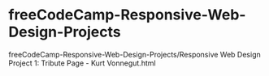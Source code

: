 # freeCodeCamp-Responsive-Web-Design-Projects

freeCodeCamp-Responsive-Web-Design-Projects/Responsive Web Design Project 1: Tribute Page - Kurt Vonnegut.html
    
